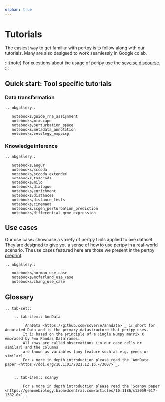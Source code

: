 ```yaml
---
orphan: true
---
```


# Tutorials

The easiest way to get familiar with pertpy is to follow along with our tutorials.
Many are also designed to work seamlessly in Google colab.

:::{note}
For questions about the usage of pertpy use the [scverse discourse](https://discourse.scverse.org/).
:::

## Quick start: Tool specific tutorials

### Data transformation

```{eval-rst}
.. nbgallery::

   notebooks/guide_rna_assignment
   notebooks/mixscape
   notebooks/perturbation_space
   notebooks/metadata_annotation
   notebooks/ontology_mapping
```

### Knowledge inference

```{eval-rst}
.. nbgallery::

   notebooks/augur
   notebooks/sccoda
   notebooks/sccoda_extended
   notebooks/tasccoda
   notebooks/milo
   notebooks/dialogue
   notebooks/enrichment
   notebooks/distances
   notebooks/distance_tests
   notebooks/cinemaot
   notebooks/scgen_perturbation_prediction
   notebooks/differential_gene_expression
```

## Use cases

Our use cases showcase a variety of pertpy tools applied to one dataset.
They are designed to give you a sense of how to use pertpy in a real-world scenario.
The use cases featured here are those we present in the pertpy [preprint](https://www.biorxiv.org/content/10.1101/2024.08.04.606516v1).

```{eval-rst}
.. nbgallery::

   notebooks/norman_use_case
   notebooks/mcfarland_use_case
   notebooks/zhang_use_case
```

## Glossary

```{eval-rst}
.. tab-set::

    .. tab-item:: AnnData

        `AnnData <https://github.com/scverse/anndata>`_ is short for Annotated Data and is the primary datastructure that pertpy uses.
        It is based on the principle of a single Numpy matrix X embraced by two Pandas Dataframes.
        All rows are called observations (in our case cells or similar) and the columns
        are known as variables (any feature such as e.g. genes or similar).
        For a more in depth introduction please read the `AnnData paper <https://doi.org/10.1101/2021.12.16.473007>`_.


    .. tab-item:: scanpy

        For a more in depth introduction please read the `Scanpy paper <https://genomebiology.biomedcentral.com/articles/10.1186/s13059-017-1382-0>`_.
```
